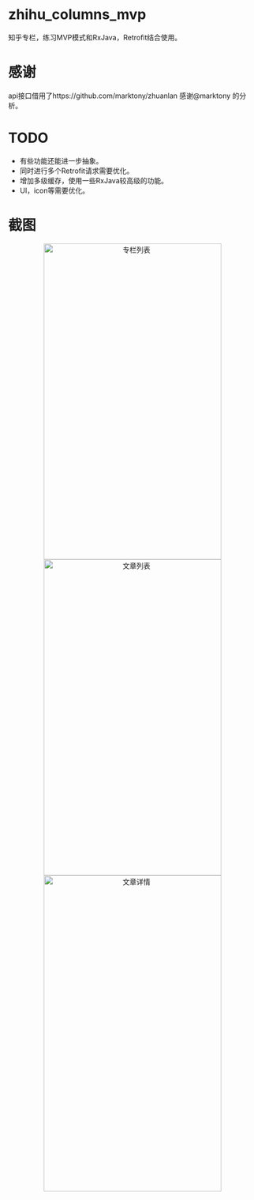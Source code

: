 # zhihu_columns_mvp
知乎专栏，练习MVP模式和RxJava，Retrofit结合使用。

# 感谢
api接口借用了https://github.com/marktony/zhuanlan 感谢@marktony 的分析。

# TODO
+ 有些功能还能进一步抽象。
+ 同时进行多个Retrofit请求需要优化。
+ 增加多级缓存，使用一些RxJava较高级的功能。
+ UI，icon等需要优化。

# 截图
<div align="center">
<img src="https://github.com/xiezhangxing/zhihu_columns_mvp/blob/master/screenshots/Screenshot_0.png" width = "360" height = "640" alt="专栏列表" align=center />
</div>

<div align="center">
<img src="https://github.com/xiezhangxing/zhihu_columns_mvp/blob/master/screenshots/Screenshot_1.png" width = "360" height = "640" alt="文章列表" align=center />
</div>

<div align="center">
<img src="https://github.com/xiezhangxing/zhihu_columns_mvp/blob/master/screenshots/Screenshot_2.png" width = "360" height = "640" alt="文章详情" align=center />
</div>
